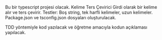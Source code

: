 Bu bir typescript projesi olacak.
Kelime Ters Çevirici
Girdi olarak bir kelime alır ve ters çevirir.
Testler: Boş string, tek harfli kelimeler, uzun kelimeler.
Package.json ve tsconfig.json dosyaları oluşturulacak.

TDD yöntemiyle kod yazılacak ve öğretme amacıyla kodun açıklaması yapılacak.